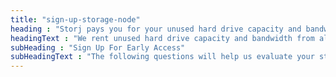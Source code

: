 ```yaml
---
title: "sign-up-storage-node"
heading : "Storj pays you for your unused hard drive capacity and bandwidth."
headingText : "We rent unused hard drive capacity and bandwidth from all over the globe, and our current network has active storage nodes on every continent (except Antarctica). We are redesigning the Storj network to scale to support exabytes of data and expect to release the new version of our platform in 2019."
subHeading : "Sign Up For Early Access"
subHeadingText : "The following questions will help us evaluate your storage node specifications. Nodes will not be disqualified based on their system specifications, but this data will be used to evaluate how nodes can best be utilized for our new S3-compatible network. Healthy V2 nodes will receive priority access, then first-come, first-served entries."
---
```

